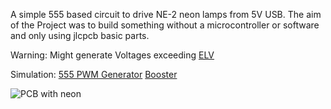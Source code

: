 A simple 555 based circuit to drive NE-2 neon lamps from 5V USB.
The aim of the Project was to build something without a microcontroller or software and only using jlcpcb basic parts.

Warning: Might generate Voltages exceeding [ELV](https://en.wikipedia.org/wiki/Extra-low_voltage)

Simulation:
[555 PWM Generator](https://www.falstad.com/circuit/circuitjs.html?ctz=CQAgjCCsB0AM8MUgLAUwLQA4QHY5lkmTACYBmZANksx00pEoE5xYo3IMwwAoMSyCBIlk4ZKJI4SY0bOhMFTIpBWZYZIkx4B3cE2ki2wicjawdeg6ctCpIc7rD7bBkS-s8AxjbKZRT6WQyQKFoTnQCUPEcalhuDSY-ZEFYODiPAHMbIOkAkHFsMx4AExANaXKy2FFK6WLUADMAQwBXABsAFwta2GxKyvMAJSFMbG4DUZA1exnrFJnUyB4AeTLIA178-iFNoqzgtjJqspJD04WLEknxtdzSD11Km6eYjzAcGuPiBkkKmnBWIh7GEQINUABnACW4I6TQAdp5UCUqrJtpVvkIQPVmu0uo91lsGP0CQ53L5-M5yQ8fH4bL8PAB7fKYtimBSsYEIMhMWCUEjzEJkHhMljSQ40D4c1KIJgxSB8wQQXhAA)
[Booster](https://www.falstad.com/circuit/circuitjs.html?ctz=CQAgjOCmC0AcIGZYCYB0B2AbMgrCsALAgJzEAMmBIOZ11tOMYYAUAEogEHxJUFiZEsKrWTgyEiXRwhaZVDhYBzTsUEEpBNZwGzZLADaduiMn20Ize+ZJk2K6bl0vlkJWI-0J0tBJh5WXAFUCNYsAPKqgn7wOFiI-uD6HJYhVsgapiJ6mXbWCiwAZsY8wlFCIWJgCrKoZMgsACblqdRcWSBVAHL83CwAxiDYaVTDnJrgdZLTMxJgMOggxKiY6ISwZAiWq8RaxLVz+ipjGrQnunIRQ7DBIOh+HRBkLADuLYla0VbPbzjtrWNWs9BjEOqCEDgxCIpocCBgbghkJsaMRHMh0GJ7E9UKwVODIQkeIlLmAPNdbv54Kc9GBJOJZlIfAcyKw3icpJTxpc2RkOpygSwAE5gqzg77iFgAe0QiDEoQ0pE6cjqeVY0tp4l5tAV8A2tQgBpYQA)

<img alt="PCB with neon" src="https://github.com/user-attachments/assets/7fa18e10-9db0-425a-893e-d4a6f8b6774f" />
